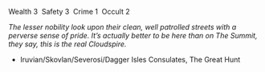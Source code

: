 ---
---

Wealth 3  Safety 3  Crime 1  Occult 2

*The lesser nobility look upon their clean, well patrolled streets with a perverse sense of pride. It’s actually better to be here than on The Summit, they say, this is the real Cloudspire.*
- Iruvian/Skovlan/Severosi/Dagger Isles Consulates, The Great Hunt